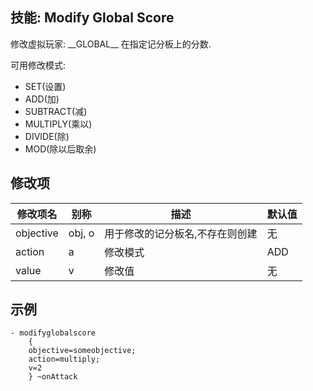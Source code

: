 技能: Modify Global Score
--------------------------

修改虚拟玩家: \_\_GLOBAL\_\_ 在指定记分板上的分数.

可用修改模式:

-   SET(设置)
-   ADD(加)
-   SUBTRACT(减)
-   MULTIPLY(乘以)
-   DIVIDE(除)
-   MOD(除以后取余)

修改项
----------

| 修改项名 | 别称    | 描述                                                                                                    | 默认值 |
|-----------|------------|----------------------------------------------------------------------------------------------------------------|---------------|
| objective | obj, o  | 用于修改的记分板名,不存在则创建 | 无 |
| action    | a       | 修改模式                                                             | ADD     |
| value     | v       | 修改值                                                                                          | 无 |

示例
--------

    - modifyglobalscore
        {
        objective=someobjective;
        action=multiply;
        v=2
        } ~onAttack
